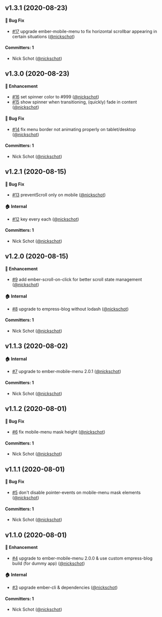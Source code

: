 
## v1.3.1 (2020-08-23)

#### :bug: Bug Fix
* [#17](https://github.com/nickschot/empress-blog-hummingbird-template/pull/17) upgrade ember-mobile-menu to fix horizontal scrollbar appearing in certain situations ([@nickschot](https://github.com/nickschot))

#### Committers: 1
- Nick Schot ([@nickschot](https://github.com/nickschot))


## v1.3.0 (2020-08-23)

#### :rocket: Enhancement
* [#16](https://github.com/nickschot/empress-blog-hummingbird-template/pull/16) set spinner color to #999 ([@nickschot](https://github.com/nickschot))
* [#15](https://github.com/nickschot/empress-blog-hummingbird-template/pull/15) show spinner when transitioning, (quickly) fade in content ([@nickschot](https://github.com/nickschot))

#### :bug: Bug Fix
* [#14](https://github.com/nickschot/empress-blog-hummingbird-template/pull/14) fix menu border not animating properly on tablet/desktop ([@nickschot](https://github.com/nickschot))

#### Committers: 1
- Nick Schot ([@nickschot](https://github.com/nickschot))


## v1.2.1 (2020-08-15)

#### :bug: Bug Fix
* [#13](https://github.com/nickschot/empress-blog-hummingbird-template/pull/13) preventScroll only on mobile ([@nickschot](https://github.com/nickschot))

#### :house: Internal
* [#12](https://github.com/nickschot/empress-blog-hummingbird-template/pull/12) key every each ([@nickschot](https://github.com/nickschot))

#### Committers: 1
- Nick Schot ([@nickschot](https://github.com/nickschot))


## v1.2.0 (2020-08-15)

#### :rocket: Enhancement
* [#9](https://github.com/nickschot/empress-blog-hummingbird-template/pull/9) add ember-scroll-on-click for better scroll state management ([@nickschot](https://github.com/nickschot))

#### :house: Internal
* [#8](https://github.com/nickschot/empress-blog-hummingbird-template/pull/8) upgrade to empress-blog without lodash ([@nickschot](https://github.com/nickschot))

#### Committers: 1
- Nick Schot ([@nickschot](https://github.com/nickschot))


## v1.1.3 (2020-08-02)

#### :house: Internal
* [#7](https://github.com/nickschot/empress-blog-hummingbird-template/pull/7) upgrade to ember-mobile-menu 2.0.1 ([@nickschot](https://github.com/nickschot))

#### Committers: 1
- Nick Schot ([@nickschot](https://github.com/nickschot))


## v1.1.2 (2020-08-01)

#### :bug: Bug Fix
* [#6](https://github.com/nickschot/empress-blog-hummingbird-template/pull/6) fix mobile-menu mask height ([@nickschot](https://github.com/nickschot))

#### Committers: 1
- Nick Schot ([@nickschot](https://github.com/nickschot))


## v1.1.1 (2020-08-01)

#### :bug: Bug Fix
* [#5](https://github.com/nickschot/empress-blog-hummingbird-template/pull/5) don't disable pointer-events on mobile-menu mask elements ([@nickschot](https://github.com/nickschot))

#### Committers: 1
- Nick Schot ([@nickschot](https://github.com/nickschot))


## v1.1.0 (2020-08-01)

#### :rocket: Enhancement
* [#4](https://github.com/nickschot/empress-blog-hummingbird-template/pull/4) upgrade to ember-mobile-menu 2.0.0 & use custom empress-blog build (for dummy app) ([@nickschot](https://github.com/nickschot))

#### :house: Internal
* [#3](https://github.com/nickschot/empress-blog-hummingbird-template/pull/3) upgrade ember-cli & dependencies ([@nickschot](https://github.com/nickschot))

#### Committers: 1
- Nick Schot ([@nickschot](https://github.com/nickschot))
